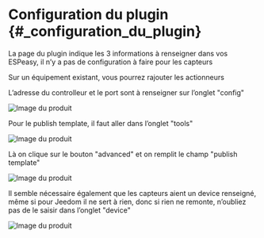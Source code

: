 Configuration du plugin {#_configuration_du_plugin}
=======================

La page du plugin indique les 3 informations à renseigner dans vos
ESPeasy, il n’y a pas de configuration à faire pour les capteurs

Sur un équipement existant, vous pourrez rajouter les actionneurs

L’adresse du controlleur et le port sont à renseigner sur l’onglet
"config"

![Image du produit](images/espeasy_conf1.png)

Pour le publish template, il faut aller dans l’onglet "tools"

![Image du produit](images/espeasy_conf2.png)

Là on clique sur le bouton "advanced" et on remplit le champ "publish
template"

![Image du produit](images/espeasy_conf3.png)

Il semble nécessaire également que les capteurs aient un device
renseigné, même si pour Jeedom il ne sert à rien, donc si rien ne
remonte, n’oubliez pas de le saisir dans l’onglet "device"

![Image du produit](images/espeasy_conf4.png)
